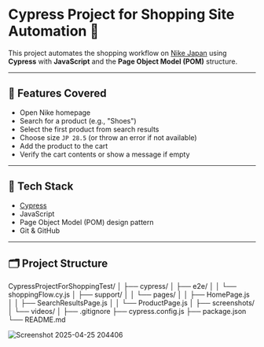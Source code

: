 # Cypress Project for Shopping Site Automation 🛒

This project automates the shopping workflow on [Nike Japan](https://www.nike.com/jp/en/) using **Cypress** with **JavaScript** and the **Page Object Model (POM)** structure.

---

## 📌 Features Covered

- Open Nike homepage
- Search for a product (e.g., "Shoes")
- Select the first product from search results
- Choose size `JP 28.5` (or throw an error if not available)
- Add the product to the cart
- Verify the cart contents or show a message if empty

---

## 🧰 Tech Stack

- [Cypress](https://www.cypress.io/)
- JavaScript
- Page Object Model (POM) design pattern
- Git & GitHub

---

## 🗂️ Project Structure
CypressProjectForShoppingTest/
│
├── cypress/
│   ├── e2e/
│   │   └── shoppingFlow.cy.js
│   ├── support/
│   │   └── pages/
│   │       ├── HomePage.js
│   │       ├── SearchResultsPage.js
│   │       └── ProductPage.js
│   ├── screenshots/
│   └── videos/
│
├── .gitignore
├── cypress.config.js
├── package.json
└── README.md

![Screenshot 2025-04-25 204406](https://github.com/user-attachments/assets/cab92bc0-c11a-4cfd-9a53-c7e7c29f8d7a)
